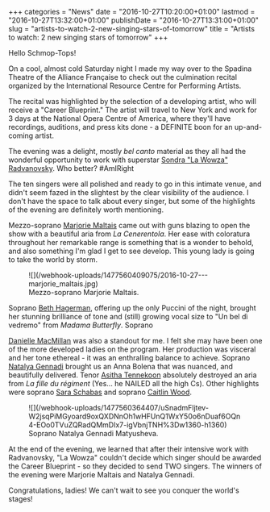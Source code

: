 +++
categories = "News"
date = "2016-10-27T10:20:00+01:00"
lastmod = "2016-10-27T13:32:00+01:00"
publishDate = "2016-10-27T13:31:00+01:00"
slug = "artists-to-watch-2-new-singing-stars-of-tomorrow"
title = "Artists to watch: 2 new singing stars of tomorrow"
+++

Hello Schmop-Tops!

On a cool, almost cold Saturday night I made my way over to the Spadina Theatre of the Alliance Française to check out the culmination recital organized by the International Resource Centre for Performing Artists. 

The recital was highlighted by the selection of a developing artist, who will receive a "Career Blueprint." The artist will travel to New York and work for 3 days at the National Opera Centre of America, where they'll have recordings, auditions, and press kits done - a DEFINITE boon for an up-and-coming artist. 

The evening was a delight, mostly *bel canto* material as they all had the wonderful opportunity to work with superstar [Sondra "La Wowza" Radvanovsky](/review-sondra-slays-in-bellini-masterwork/). Who better? #AmIRight 

The ten singers were all polished and ready to go in this intimate venue, and didn't seem fazed in the slightest by the clear visibility of the audience. I don't have the space to talk about every singer, but some of the highlights of the evening are definitely worth mentioning. 

Mezzo-soprano [Marjorie Maltais](/spotlight-on-marjorie-maltais/) came out with guns blazing to open the show with a beautiful aria from *La Cenerentola*. Her ease with coloratura throughout her remarkable range is something that is a wonder to behold, and also something I'm glad I get to see develop. This young lady is going to take the world by storm. 

<figure data-type="image">
![](/webhook-uploads/1477560409075/2016-10-27---marjorie_maltais.jpg)
<figcaption>Mezzo-soprano Marjorie Maltais.</figcaption>
</figure>

Soprano [Beth Hagerman](/spotlight-on-beth-hagerman/), offering up the only Puccini of the night, brought her stunning brilliance of tone and (still) growing vocal size to "Un bel dì vedremo" from *Madama Butterfly*. Soprano 

[Danielle MacMillan](/spotlight-on-danielle-macmillan/) was also a standout for me. I felt she may have been one of the more developed ladies on the program. Her production was visceral and her tone ethereal - it was an enthralling balance to achieve. Soprano [Natalya Gennadi](http://www.schmopera.com/scene/people/natalya-matyusheva/) brought us an Anna Bolena that was nuanced, and beautifully delivered. Tenor [Asitha Tennekoon](/scene/people/asitha-tennekoon/) absolutely destroyed an aria from *La fille du régiment* (Yes... he NAILED all the high Cs). Other highlights were soprano [Sara Schabas](/scene/people/sara-schabas/) and soprano [Caitlin Wood](/scene/people/caitlin-wood/). 

<figure data-type="image">
![](/webhook-uploads/1477560364407/uSnadmFljtev-W2jsqPiMGyoard9oxQXDNnOh1wHFUnQ1WxY50o6nDuaf6OQn4-EOo0TVuZQRadQMmDIx7-igVbnjTNH%3Dw1360-h1360)
<figcaption>Soprano Natalya Gennadi Matyusheva.</figcaption>
</figure>

At the end of the evening, we learned that after their intensive work with Radvanovsky, "La Wowza" couldn't decide which singer should be awarded the Career Blueprint - so they decided to send TWO singers. The winners of the evening were Marjorie Maltais and Natalya Gennadi. 

Congratulations, ladies! We can't wait to see you conquer the world's stages! 
